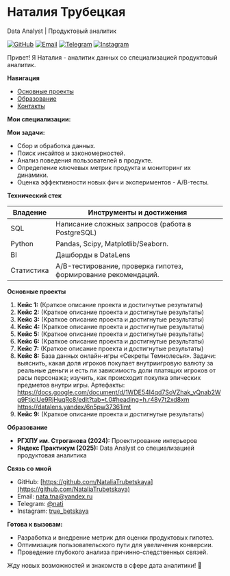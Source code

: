 # Наталия Трубецкая
Data Analyst | Продуктовый аналитик

[![GitHub](https://img.shields.io/badge/GitHub-Profile-blue?style=flat-square&logo=github)](https://github.com/NataliaTrubetskaya)
[![Email](https://img.shields.io/badge/Email-nata.tna%40yandex.ru-green?style=flat-square&logo=gmail)](mailto:nata.tna@yandex.ru)
[![Telegram](https://img.shields.io/badge/Telegram-%40nati-blue?style=flat-square&logo=telegram)](https://t.me/truebetsk)
[![Instagram](https://img.shields.io/badge/Instagram-true_betskaya-purple?style=flat-square&logo=instagram)](https://www.instagram.com/true_betskaya/)

Привет! Я Наталия - аналитик данных со специализацией продуктовый аналитик. 

**Навигация**

- [Основные проекты](#основные-проекты)
- [Образование](#образование)
- [Контакты](#связь-со-мной)

**Мои специализации:**

**Мои задачи:**

   *   Сбор и обработка данных.
   *   Поиск инсайтов и закономерностей.
   *   Анализ поведения пользователей в продукте.
   *   Определение ключевых метрик продукта и мониторинг их динамики.
   *   Оценка эффективности новых фич и экспериментов - A/B-тесты.

**Технический стек**

| Владение   | Инструменты и достижения                                                                                                                                                                                                 |
|----------|---------------------------------------------------------------------------------------------------------------------------------------------------------------------------------------------------------------------------|
| SQL      |  Написание сложных запросов (работа в PostgreSQL)|
| Python   |  Pandas, Scipy, Matplotlib/Seaborn.    |
| BI       |  Дашборды в DataLens                                                                       |
| Статистика |  A/B-тестирование, проверка гипотез, формирование рекомендаций.                                                                 |

<a name="основные-проекты"></a>
**Основные проекты**

1.  **Кейс 1:** (Краткое описание проекта и достигнутые результаты)
2.  **Кейс 2:** (Краткое описание проекта и достигнутые результаты)
3.  **Кейс 3:** (Краткое описание проекта и достигнутые результаты)
4.  **Кейс 4:** (Краткое описание проекта и достигнутые результаты)
5.  **Кейс 5:** (Краткое описание проекта и достигнутые результаты)
6.  **Кейс 6:** (Краткое описание проекта и достигнутые результаты)
7.  **Кейс 7:** (Краткое описание проекта и достигнутые результаты)
8.  **Кейс 8:** База данных онлайн-игры «Секреты Темнолесья».
                Задачи: выяснить, какая доля игроков покупает внутриигровую валюту за реальные деньги и есть ли зависимость доли платящих игроков от расы персонажа;
                        изучить, как происходит покупка эпических предметов внутри игры.
Артефакты:
https://docs.google.com/document/d/1WDE54I4qd7SoVZhak_vQnab2Wg9FtjciUe9RjHuqRc8/edit?tab=t.0#heading=h.r48y7t2xd8xm
https://datalens.yandex/6n5pw37361imt
11.  **Кейс 9:** (Краткое описание проекта и достигнутые результаты)

<a name="образование"></a>
**Образование**

*   **РГХПУ им. Строганова (2024):** Проектирование интерьеров
*   **Яндекс Практикум (2025):** Data Analyst со специализацией продуктовая аналитика

<a name="связь-со-мной"></a>
**Связь со мной**

*   GitHub: [https://github.com/NataliaTrubetskaya](https://github.com/NataliaTrubetskaya)
*   Email: [nata.tna@yandex.ru](mailto:nata.tna@yandex.ru)
*   Telegram: [@nati](https://t.me/truebetsk)
*   Instagram: [true\_betskaya](https://www.instagram.com/true_betskaya/)



**Готова к вызовам:**

*   Разработка и внедрение метрик для оценки продуктовых гипотез.
*   Оптимизация пользовательского пути для увеличения конверсии.
*   Проведение глубокого анализа причинно-следственных связей.

Жду новых возможностей и знакомств в сфере дата аналитики! 🚀
